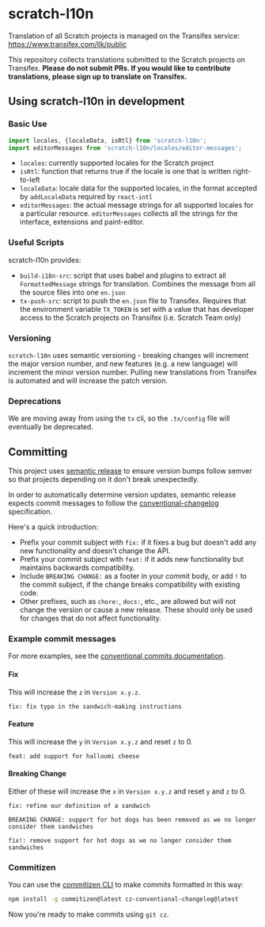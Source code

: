 # scratch-l10n

Translation of all Scratch projects is managed on the Transifex service: https://www.transifex.com/llk/public

This repository collects translations submitted to the Scratch projects on Transifex. **Please do not submit PRs. If
you would like to contribute translations, please sign up to translate on Transifex.**

## Using scratch-l10n in development

### Basic Use

```js
import locales, {localeData, isRtl} from 'scratch-l10n';
import editorMessages from 'scratch-l10n/locales/editor-messages';
```

* `locales`: currently supported locales for the Scratch project
* `isRtl`: function that returns true if the locale is one that is written right-to-left
* `localeData`: locale data for the supported locales, in the format accepted by `addLocaleData` required by `react-intl`
* `editorMessages`: the actual message strings for all supported locales for a particular resource. `editorMessages`
  collects all the strings for the interface, extensions and paint-editor.

### Useful Scripts

scratch-l10n provides:

* `build-i18n-src`: script that uses babel and plugins to extract all `FormattedMessage` strings for translation.
  Combines the message from all the source files into one `en.json`
* `tx-push-src`: script to push the `en.json` file to Transifex. Requires that the environment variable `TX_TOKEN` is
  set with a value that has developer access to the Scratch projects on Transifex (i.e. Scratch Team only)

### Versioning

`scratch-l10n` uses semantic versioning - breaking changes will increment the major version number, and new features
(e.g. a new language) will increment the minor version number. Pulling new translations from Transifex is automated
and will increase the patch version.

### Deprecations

We are moving away from using the `tx` cli, so the `.tx/config` file will eventually be deprecated.

## Committing

This project uses [semantic release](https://github.com/semantic-release/semantic-release) to ensure version bumps
follow semver so that projects depending on it don't break unexpectedly.

In order to automatically determine version updates, semantic release expects commit messages to follow the
[conventional-changelog](https://github.com/bcoe/conventional-changelog-standard/blob/master/convention.md)
specification.

Here's a quick introduction:

* Prefix your commit subject with `fix:` if it fixes a bug but doesn't add any new functionality and doesn't change
  the API.
* Prefix your commit subject with `feat:` if it adds new functionality but maintains backwards compatibility.
* Include `BREAKING CHANGE:` as a footer in your commit body, or add `!` to the commit subject, if the change breaks
  compatibility with existing code.
* Other prefixes, such as `chore:`, `docs:`, etc., are allowed but will not change the version or cause a new release.
  These should only be used for changes that do not affect functionality.

### Example commit messages

For more examples, see the [conventional commits documentation](https://www.conventionalcommits.org/en/v1.0.0/#examples).

#### Fix

This will increase the `z` in `Version x.y.z`.

```text
fix: fix typo in the sandwich-making instructions
```

#### Feature

This will increase the `y` in `Version x.y.z` and reset `z` to 0.

```text
feat: add support for halloumi cheese
```

#### Breaking Change

Either of these will increase the `x` in `Version x.y.z` and reset `y` and `z` to 0.

```text
fix: refine our definition of a sandwich

BREAKING CHANGE: support for hot dogs has been removed as we no longer consider them sandwiches
```

```text
fix!: remove support for hot dogs as we no longer consider them sandwiches
```

### Commitizen

You can use the [commitizen CLI](https://github.com/commitizen/cz-cli) to make commits formatted in this way:

```bash
npm install -g commitizen@latest cz-conventional-changelog@latest
```

Now you're ready to make commits using `git cz`.

